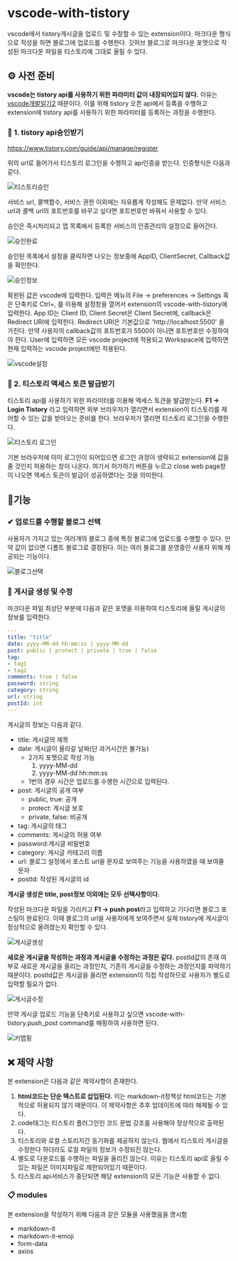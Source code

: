 # vscode-with-tistory

vscode에서 tistory게시글을 업로드 및 수정할 수 있는 extension이다. 마크다운 형식으로 작성을 하면 블로그에 업로드를 수행한다. 깃허브 블로그로 마크다운 포맷으로 작성된 마크다운 파일을 티스토리에 그대로 올릴 수 있다.

## ⚙ 사전 준비

**vscode는 tistory api를 사용하기 위한 파라미터 값이 내장되어있지 않다.** 이유는 [vscode개발일기2](https://greenflamingo.tistory.com/23) 때문이다. 이를 위해 tistory 오픈 api에서 등록을 수행하고 extension에 tistory api를 사용하기 위한 파라미터를 등록하는 과정을 수행한다.

### 🔏 1. tistory api승인받기

https://www.tistory.com/guide/api/manage/register

위의 url로 들어가서 티스토리 로그인을 수행하고 api인증을 받는다. 인증형식은 다음과 같다.

![티스토리승인](docs_image/register_tistory_api.png)


서비스 url, 콜백함수, 서비스 권한 이외에는 자유롭게 작성해도 문제없다. 만약 서비스 url과 콜백 url의 포트번호를 바꾸고 싶다면 포트번호만 바꿔서 사용할 수 있다.

승인은 즉시처리되고 앱 목록에서 등록한 서비스의 인증관리의 설정으로 들어간다.

![승인완료](docs_image/register_tistory_list.png)

승인된 목록에서 설정을 클릭하면 나오는 정보중에 AppID, ClientSecret, Callback값을 확인한다. 

![승인정보](docs_image/information_tistory.png)

확왼된 값은 vscode에 입력한다. 입력은 메뉴의 File -> preferences -> Settings 혹은 단축키로 Ctrl+, 를 이용해 설정창을 열어서 extension의 vscode-with-tistory에 입력한다. 
App ID는 Client ID, Client Secret은 Client Secret에, callback은 Redirect URI에 입력한다. Redirect URI은 기본값으로 'http://localhost:5500' 을 가진다. 만약 사용자의 callback값의 포트번호가 5500이 아니면 포트번호만 수정하여야 한다.
User에 입력하면 모든 vscode project에 적용되고 Workspace에 입력하면 현재 입력하는 vscode project에만 적용된다.

![vscode설정](docs_image/setting_vscode.gif)

### 🔑 2. 티스토리 액세스 토큰 발급받기

티스토리 api를 사용하기 위한 파라미터를 이용해 액세스 토큰을 발급받는다. **F1 -> Login Tistory** 라고 입력하면 외부 브라우저가 열리면서 extension이 티스토리를 제어할 수 있는 값을 받아오는 준비를 한다. 브라우저가 열리면 티스토리 로그인을 수행한다.

![티스토리 로그인](docs_image/login_tistory.gif)

기본 브라우저에 이미 로그인이 되어있으면 로그인 과정이 생략되고 extension에 값을 줄 것인지 허용하는 창이 나온다. 여기서 허가하기 버튼을 누르고 close web page창이 나오면 액세스 토큰이 발급이 성공하였다는 것을 의미한다.

## 🧾기능

### ✔ 업로드를 수행할 블로그 선택

사용자가 가지고 있는 여러개의 블로그 중에 특정 블로그에 업로드를 수행할 수 있다. 만약 값이 없으면 디폴트 블로그로 결정된다. 이는 여러 블로그를 운영중인 사용자 위해 제공되는 기능이다.

![블로그선택](docs_image/selection_blog.png)

### 📝 게시글 생성 및 수정

마크다운 파일 최상단 부분에 다음과 같은 포맷을 이용하여 티스토리에 올릴 게시글의 정보를 입력한다.

```yaml
---
title: "title"
date: yyyy-MM-dd hh:mm:ss | yyyy-MM-dd
post: public | protect | private | true | false
tag:
- tag1
- tag2
comments: true | false
password: string
category: string
url: string
postId: int
---
```

게시글의 정보는 다음과 같다.

- title: 게시글의 제목
- date: 게시글이 올라갈 날짜(단 과거시간은 불가능)
  - 2가지 포맷으로 작성 가능
    1. yyyy-MM-dd
    2. yyyy-MM-dd hh:mm:ss
  - 1번의 경우 시간은 업로드를 수행한 시간으로 입력된다.
- post: 게시글의 공개 여부
  - public, true: 공개
  - protect: 게시글 보호
  - private, false: 비공개
- tag: 게시글의 태그
- comments: 게시글의 허용 여부
- password:게시글 비밀번호
- category: 게시글 카테고리 이름
- url: 블로그 설정에서 포스트 url을 문자로 보여주는 기능을 사용하였을 때 보여줄 문자
- postId: 작성된 게시글의 id

**게시글 생성은 title, post정보 이외에는 모두 선택사항이다.**

작성된 마크다운 파일을 가리키고 **F1 -> push post**라고 입력하고 기다리면 블로그 포스팅이 완료된다. 이때 블로그의 url을 사용자에게 보여주면서 실제 tistory에 게시글이 정상적으로 올려졌는지 확인할 수 있다. 

![게시글생성](docs_image/create_post.gif)

**새로운 게시글을 작성하는 과정과 게시글을 수정하는 과정은 같다.** postId값의 존재 여부로 새로운 게시글을 올리는 과정인지, 기존의 게시글을 수정하는 과정인지를 파악하기 때문이다. postId값은 게시글을 올리면 extension이 직접 작성하므로 사용자가 별도로 입력할 필요가 없다.

![게시글수정](docs_image/update_post.gif)

만약 게시글 업로드 기능을 단축키로 사용하고 싶으면 vscode-with-tistory.push_post command를 매핑하여 사용하면 된다.

![키맵핑](docs_image/mapping_key.png)

## ❌ 제약 사항

본 extension은 다음과 같은 제약사항이 존재한다.

1. **html코드는 단순 텍스트로 삽입된다.** 이는 markdown-it정책상 html코드는 기본적으로 허용되지 않기 때문이다. 이 제약사항은 추후 업데이트에 따라 해제될 수 있다.
2. code태그는 티스토리 플러그인인 코드 문법 강조를 사용해야 정상적으로 출력된다.
3. 티스토리와 로컬 스토리지간 동기화를 제공하지 않는다. 웹에서 티스토리 게시글을 수정한다 하더라도 로컬 파일의 정보가 수정되진 않는다.
4. 별도로 다운로드를 수행하는 파일을 올리진 않는다. 이유는 티스토리 api로 올릴 수 있는 파일은 이미지파일로 제한되어있기 때문이다.
5. 티스토리 api서비스가 중단되면 해당 extension의 모든 기능은 사용할 수 없다.

### 📋 modules

본 extension을 작성하기 위해 다음과 같은 모듈을 사용했음을 명시함

- markdown-it
- markdown-it-emoji
- form-data
- axios